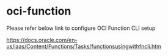 # oci-function
Please refer below link to configure OCI Function CLI setup

https://docs.oracle.com/en-us/iaas/Content/Functions/Tasks/functionsusingwithfncli.htm